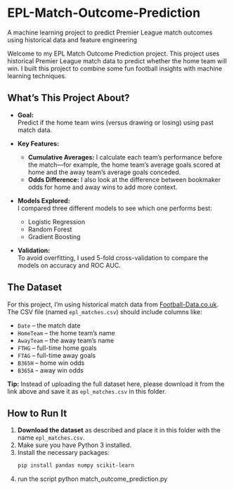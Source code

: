 # EPL-Match-Outcome-Prediction
A machine learning project to predict Premier League match outcomes using historical data and feature engineering

Welcome to my EPL Match Outcome Prediction project. This project uses historical Premier League match data to predict whether the home team will win. I built this project to combine some fun football insights with machine learning techniques.

## What’s This Project About?

- **Goal:**  
  Predict if the home team wins (versus drawing or losing) using past match data.

- **Key Features:**  
  - **Cumulative Averages:** I calculate each team’s performance before the match—for example, the home team’s average goals scored at home and the away team’s average goals conceded.  
  - **Odds Difference:** I also look at the difference between bookmaker odds for home and away wins to add more context.

- **Models Explored:**  
  I compared three different models to see which one performs best:  
  - Logistic Regression  
  - Random Forest  
  - Gradient Boosting

- **Validation:**  
  To avoid overfitting, I used 5-fold cross-validation to compare the models on accuracy and ROC AUC.

## The Dataset

For this project, I’m using historical match data from [Football-Data.co.uk](http://www.football-data.co.uk/englandm.php). The CSV file (named `epl_matches.csv`) should include columns like:
- `Date` – the match date
- `HomeTeam` – the home team’s name
- `AwayTeam` – the away team’s name
- `FTHG` – full-time home goals
- `FTAG` – full-time away goals
- `B365H` – home win odds
- `B365A` – away win odds

**Tip:** Instead of uploading the full dataset here, please download it from the link above and save it as `epl_matches.csv` in this folder.

## How to Run It

1. **Download the dataset** as described and place it in this folder with the name `epl_matches.csv`.
2. Make sure you have Python 3 installed.
3. Install the necessary packages:
   ```bash
   pip install pandas numpy scikit-learn
4. run the script
   python match_outcome_prediction.py
